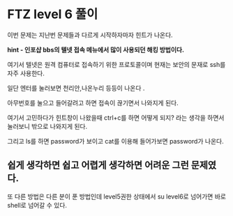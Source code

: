 # FTZ level 6 풀이

이번 문제는 지난번 문제들과 다르게 시작하자마자 힌트가 나온다.

__hint - 인포샵 bbs의 텔넷 접속 메뉴에서 많이 사용되던 해킹 방법이다.__

여기서 텔넷은 원격 컴퓨터로 접속하기 위한 프로토콜이며 현재는 보안의 문재로 ssh를 자주 사용한다. 

일단 엔터를 눌러보면 천리안,나온누리 등등이 나온다 .

아무번호를 눌으고 들어갈려고 하면 접속이 끊기면서 나와지게 된다.

여기서 고민하다가 힌트창이 나왔을때 ctrl+c를 하면 어떻게 되지? 라는 생각을 하면서 눌러보니 밖으로 나와지게 된다. 

그리고 ls를 하면 password가 보이고 cat를 이용해 들어가보면 password가 나온다.



쉽게 생각하면 쉽고 어렵게 생각하면 어려운 그런 문제였다.
---
또 다른 방법은 다른 분이 푼 방법인데 
level5권한 상태에서 su level6로 넘어가면 바로 shell로 넘어갈 수 있다.

